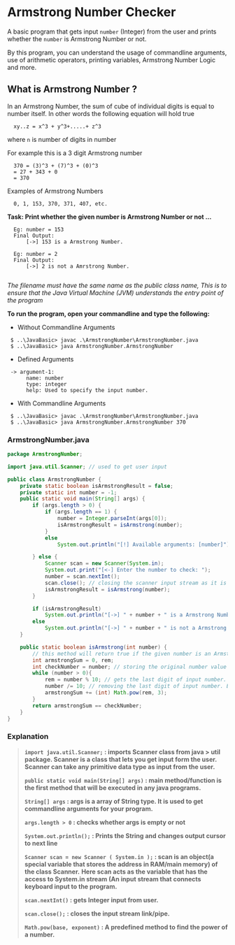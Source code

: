 # Armstrong Number Checker

A basic program that gets input `number` (Integer) from the user and prints whether the `number` is Armstrong Number or not.

By this program, you can understand the usage of commandline arguments, use of arithmetic operators, printing variables, Armstrong Number Logic and more.

## What is Armstrong Number ?
In an Armstrong Number, the sum of cube of individual digits is equal to number itself.
In other words the following equation will hold true
```shell 
  xy..z = x^3 + y^3+.....+ z^3
```
where `n` is number of digits in number


For example this is a 3 digit Armstrong number
```text
  370 = (3)^3 + (7)^3 + (0)^3
  = 27 + 343 + 0
  = 370
```

Examples of Armstrong Numbers
```text
  0, 1, 153, 370, 371, 407, etc.
```

**Task: Print whether the given number is Armstrong Number or not ...**
```shell
  Eg: number = 153
  Final Output: 
      [->] 153 is a Armstrong Number.
          
  Eg: number = 2
  Final Output:
      [->] 2 is not a Amrstrong Number.
         
```

*The filename must have the same name as the public class name, This is to ensure that the Java Virtual Machine (JVM) understands the entry point of the program*

**To run the program, open your commandline and type the following:**
* Without Commandline Arguments
```shell
 $ ..\JavaBasic> javac .\ArmstrongNumber\ArmstrongNumber.java
 $ ..\JavaBasic> java ArmstrongNumber.ArmstrongNumber
```

* Defined Arguments
```shell
 -> argument-1: 
      name: number
      type: integer
      help: Used to specify the input number.
```

* With Commandline Arguments
```shell
 $ ..\JavaBasic> javac .\ArmstrongNumber\ArmstrongNumber.java
 $ ..\JavaBasic> java ArmstrongNumber.ArmstrongNumber 370
```


### ArmstrongNumber.java
```java
package ArmstrongNumber;

import java.util.Scanner; // used to get user input

public class ArmstrongNumber {
    private static boolean isArmstrongResult = false;
    private static int number = -1;
    public static void main(String[] args) {
        if (args.length > 0) {
            if (args.length == 1) {
                number = Integer.parseInt(args[0]);
                isArmstrongResult = isArmstrong(number);
            }
            else
                System.out.println("[!] Available arguments: [number]");

        } else {
            Scanner scan = new Scanner(System.in);
            System.out.print("[<-] Enter the number to check: ");
            number = scan.nextInt();
            scan.close(); // closing the scanner input stream as it is no longer required.
            isArmstrongResult = isArmstrong(number);
        }

        if (isArmstrongResult)
            System.out.println("[->] " + number + " is a Armstrong Number.");
        else
            System.out.println("[->] " + number + " is not a Armstrong Number.");
    }

    public static boolean isArmstrong(int number) {
        // this method will return true if the given number is an Armstrong number.
        int armstrongSum = 0, rem;
        int checkNumber = number; // storing the original number value to check whether the armstrong sum = number
        while (number > 0){
            rem = number % 10; // gets the last digit of input number. EX: gets 3 from 123
            number /= 10; // removing the last digit of input number. Ex: 123 becomes 12
            armstrongSum += (int) Math.pow(rem, 3);
        }
        return armstrongSum == checkNumber;
    }
}
```

### Explanation
> **`import java.util.Scanner;` : imports Scanner class from java > util package. Scanner is a class that lets you get input form the user. Scanner can take any primitive data type as input from the user.**
>
> **`public static void main(String[] args)` : main method/function is the first method that will be executed in any java programs.**
>
> **`String[] args` : args is a array of String type. It is used to get commandline arguments for your program.**
>
> **`args.length > 0` : checks whether args is empty or not**
>
> **`System.out.println();` : Prints the String and changes output cursor to next line**
>
> **`Scanner scan = new Scanner ( System.in );` : scan is an object(a special variable that stores the address in RAM/main memory) of the class Scanner.**
> **Here scan acts as the variable that has the access to System.in stream (An input stream that connects keyboard input to the program.**
>
> **`scan.nextInt()` : gets Integer input from user.**
>
> **`scan.close();` : closes the input stream link/pipe.**
>
> **`Math.pow(base, exponent)` : A predefined method to find the power of a number.**
